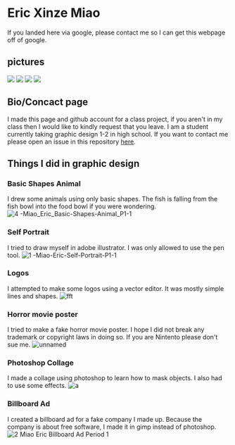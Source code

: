 # Eric Xinze Miao
If you landed here via google, please contact me so I can get this webpage off of google. 
<!--why did i do it here? because i dont feel like using wix-->
## pictures
![](https://static.toiimg.com/thumb/msid-67586673,width-800,height-600,resizemode-75,imgsize-3918697,pt-32,y_pad-40/67586673.jpg)
![](https://t3.ftcdn.net/jpg/03/23/29/42/360_F_323294241_qDXIvPsLZWwKD6XpECKszd1wbuiOBJNr.jpg)
![](https://i.imgur.com/9fP57dZ.png)
![](https://user-images.githubusercontent.com/90816520/133560060-6232d4f3-4027-4975-b85a-03cc0cfc9a73.png)

## Bio/Concact page
I made this page and github account for a class project, if you aren't in my class then I would like to kindly request that you leave. I am a student currently taking graphic design 1-2 in high school. If you want to contact me please open an issue in this repository [here](https://github.com/EricXinzeMiao/ericxinzemiao.github.io/issues/new). 

## Things I did in graphic design
### Basic Shapes Animal
I drew some animals using only basic shapes. The fish is falling from the fish bowl into the food bowl if you were wondering. 
![4 -Miao_Eric_Basic-Shapes-Animal_P1-1](https://user-images.githubusercontent.com/90816520/133560327-68ab0056-1559-492e-ad64-143b99b0d2bc.jpg)
### Self Portrait
I tried to draw myself in adobe illustrator. I was only allowed to use the pen tool. 
![1 -Miao-Eric-Self-Portrait-P1-1](https://user-images.githubusercontent.com/90816520/133560450-20786351-3a35-4cb2-983a-ff95d75186ab.jpg)
### Logos
I attempted to make some logos using a vector editor. It was mostly simple lines and shapes.
![fft](https://user-images.githubusercontent.com/90816520/138819665-787adda7-ec92-4d1c-91bf-15894ad78c10.png)
### Horror movie poster
I tried to make a fake horror movie poster. I hope I did not break any trademark or copyright laws in doing so. If you are Nintento please don't sue me. 
![unnamed](https://user-images.githubusercontent.com/90816520/138820035-3a6aefeb-1405-4ba7-8373-7283e049fd7e.jpg)
### Photoshop Collage
I made a collage using photoshop to learn how to mask objects. I also had to use some effects. 
![a](https://user-images.githubusercontent.com/90816520/144990402-5983f430-6c01-4945-940e-79cb93c2a325.jpg)
### Billboard Ad
I created a billboard ad for a fake company I made up. Because the company is about free software, I made it in gimp instead of photoshop. 
![2  Miao Eric Billboard Ad Period 1](https://user-images.githubusercontent.com/90816520/144990702-ade8e7e2-786a-4a42-b5d6-ebc789dbc6e4.jpg)
